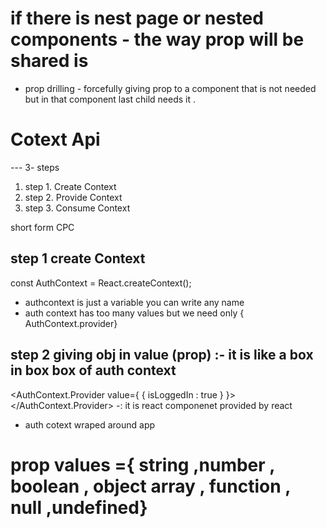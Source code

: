 # if there is  nest page or  nested components - the way prop will be shared is 
 * prop drilling - forcefully giving prop to a component that is not needed but in that component last child needs it . 

 # Cotext Api 
  --- 3- steps
1. step 1. Create Context 
2. step 2. Provide Context 
3. step 3. Consume Context

short form CPC

 ## step 1 create Context 
  const AuthContext = React.createContext();
*  authcontext is just a variable you can write any name 
*  auth context has too many values but we need only { AuthContext.provider}
 
## step 2  giving obj in value (prop)  :- it is like a box  in box box of  auth context 

<AuthContext.Provider value={ { isLoggedIn : true } }>
<App/>
</AuthContext.Provider> -: it is react componenet provided by react

* auth cotext wraped around app  

# prop values ={ string ,number , boolean , object array , function , null ,undefined} 